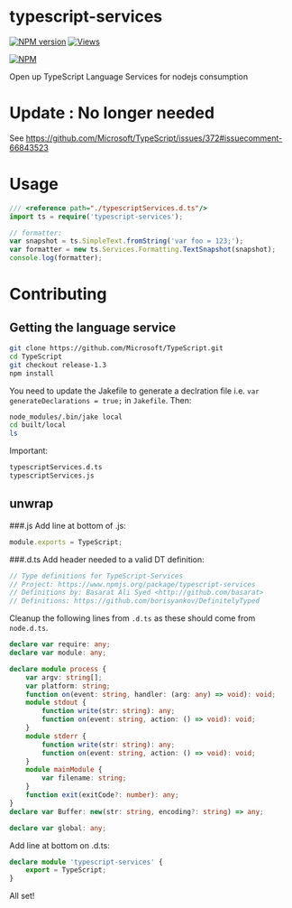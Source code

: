 typescript-services
===================
[![NPM version](https://badge.fury.io/js/typescript-services.svg)](http://badge.fury.io/js/typescript-services)
[![Views](https://sourcegraph.com/api/repos/github.com/basarat/typescript-services/counters/views.png)](https://sourcegraph.com/github.com/basarat/typescript-services)

[![NPM](https://nodei.co/npm/typescript-services.png?downloads=true)](https://nodei.co/npm/typescript-services/)

Open up TypeScript Language Services for nodejs consumption

# Update : No longer needed 
See https://github.com/Microsoft/TypeScript/issues/372#issuecomment-66843523 

# Usage
```typescript
/// <reference path="./typescriptServices.d.ts"/>
import ts = require('typescript-services');

// formatter:
var snapshot = ts.SimpleText.fromString('var foo = 123;');
var formatter = new ts.Services.Formatting.TextSnapshot(snapshot);
console.log(formatter);

```
# Contributing
## Getting the language service
```bash
git clone https://github.com/Microsoft/TypeScript.git
cd TypeScript
git checkout release-1.3
npm install
```
You need to update the Jakefile to generate a declration file i.e. `var generateDeclarations = true;` in `Jakefile`. Then: 

```bash
node_modules/.bin/jake local
cd built/local
ls
```
Important:
```bash
typescriptServices.d.ts
typescriptServices.js
```

## unwrap

###.js
Add line at bottom of .js:
```typescript
module.exports = TypeScript;
```
###.d.ts
Add header needed to a valid DT definition: 

```typescript
// Type definitions for TypeScript-Services
// Project: https://www.npmjs.org/package/typescript-services
// Definitions by: Basarat Ali Syed <http://github.com/basarat>
// Definitions: https://github.com/borisyankov/DefinitelyTyped
```
Cleanup the following lines from `.d.ts` as these should come from `node.d.ts`. 
```typescript
declare var require: any;
declare var module: any;
```
```typescript
declare module process {
    var argv: string[];
    var platform: string;
    function on(event: string, handler: (arg: any) => void): void;
    module stdout {
        function write(str: string): any;
        function on(event: string, action: () => void): void;
    }
    module stderr {
        function write(str: string): any;
        function on(event: string, action: () => void): void;
    }
    module mainModule {
        var filename: string;
    }
    function exit(exitCode?: number): any;
}
declare var Buffer: new(str: string, encoding?: string) => any;
```
```typescript
declare var global: any;
```
Add line at bottom on .d.ts: 
```typescript
declare module 'typescript-services' {
    export = TypeScript;
}
```
All set!
